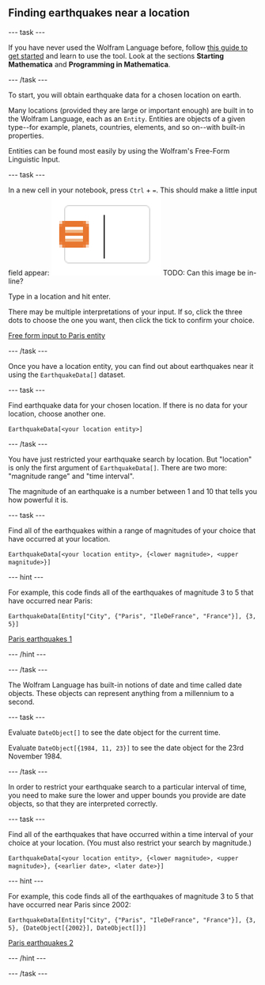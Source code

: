 ## Finding earthquakes near a location

--- task ---

If you have never used the Wolfram Language before, follow [this guide to get started]() and learn to use the tool. Look at the sections **Starting Mathematica** and **Programming in Mathematica**.

--- /task ---

To start, you will obtain earthquake data for a chosen location on earth.

Many locations (provided they are large or important enough) are built in to the Wolfram Language, each as an `Entity`. Entities are objects of a given type--for example, planets, countries, elements, and so on--with built-in properties.

Entities can be found most easily by using the Wolfram's Free-Form Linguistic Input.

--- task ---

In a new cell in your notebook, press `Ctrl` + `=`. This should make a little input field appear:
![Free-form input cell](images/FreeFormCellEmpty.png)
TODO: Can this image be in-line?

Type in a location and hit enter.

There may be multiple interpretations of your input. If so, click the three dots to choose the one you want, then click the tick to confirm your choice.

[Free form input to Paris entity](images/ParisFreeFormCellToEntity.png)

--- /task ---

Once you have a location entity, you can find out about earthquakes near it using the `EarthquakeData[]` dataset.

--- task ---

Find earthquake data for your chosen location. If there is no data for your location, choose another one.

```
EarthquakeData[<your location entity>]
```
--- /task ---

You have just restricted your earthquake search by location. But "location" is only the first argument of `EarthquakeData[]`. There are two more: "magnitude range" and "time interval".

The magnitude of an earthquake is a number between 1 and 10 that tells you how powerful it is.


--- task ---

Find all of the earthquakes within a range of magnitudes of your choice that have occurred at your location.

```
EarthquakeData[<your location entity>, {<lower magnitude>, <upper magnitude>}]
```

--- hint ---

For example, this code finds all of the earthquakes of magnitude 3 to 5 that have occurred near Paris:

```
EarthquakeData[Entity["City", {"Paris", "IleDeFrance", "France"}], {3, 5}]
```

[Paris earthquakes 1](images/ParisEarthquakeOutput1.png)

--- /hint ---

--- /task ---

The Wolfram Language has built-in notions of date and time called date objects. These objects can represent anything from a millennium to a second.

--- task ---

Evaluate `DateObject[]` to see the date object for the current time.

Evaluate `DateObject[{1984, 11, 23}]` to see the date object for the 23rd November 1984.

--- /task ---

In order to restrict your earthquake search to a particular interval of time, you need to make sure the lower and upper bounds you provide are date objects, so that they are interpreted correctly.

--- task ---

Find all of the earthquakes that have occurred within a time interval of your choice at your location. (You must also restrict your search by magnitude.)

```
EarthquakeData[<your location entity>, {<lower magnitude>, <upper magnitude>}, {<earlier date>, <later date>}]
```

--- hint ---

For example, this code finds all of the earthquakes of magnitude 3 to 5 that have occurred near Paris since 2002:

```
EarthquakeData[Entity["City", {"Paris", "IleDeFrance", "France"}], {3, 5}, {DateObject[{2002}], DateObject[]}]
```

[Paris earthquakes 2](images/ParisEarthquakeOutput2.png)

--- /hint ---

--- /task ---